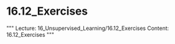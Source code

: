 # 16.12_Exercises
"""
Lecture: 16_Unsupervised_Learning/16.12_Exercises
Content: 16.12_Exercises
"""
